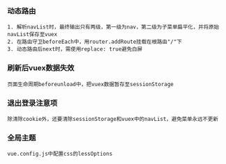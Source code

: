 ### 动态路由
```angular2html
1. 解析navList时，最终输出只有两级，第一级为nav，第二级为子菜单扁平化，并将原始navList保存至vuex
2. 在路由守卫beforeEach中，用router.addRoute挂载在根路由"/"下
3. 动态路由后next时，需使用replace: true避免白屏
```

### 刷新后vuex数据失效
```angular2html
页面生命周期beforeunload中，把vuex数据暂存至sessionStorage
```

### 退出登录注意项
```angular2html
除清除cookie外，还要清除sessionStorage和vuex中的navList，避免菜单永远不更新
```

### 全局主题
```angular2html
vue.config.js中配置css的lessOptions
```


